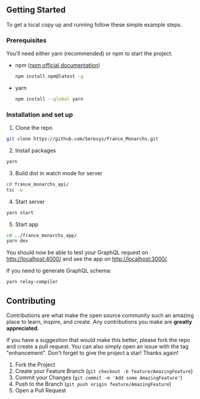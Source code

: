 ## Getting Started

To get a local copy up and running follow these simple example steps.

### Prerequisites

You'll need either yarn (recommended) or npm to start the project.

- npm ([npm official documentation](https://docs.npmjs.com/downloading-and-installing-node-js-and-npm))
  ```sh
  npm install npm@latest -g
  ```
- yarn
  ```sh
  npm install --global yarn
  ```

### Installation and set up

1. Clone the repo

```sh
git clone https://github.com/Seresys/France_Monarchs.git
```

2. Install packages

```sh
yarn
```

3. Build dist in watch mode for server

```sh
cd france_monarchs_api/
tsc -w
```

4. Start server

```sh
yarn start
```

5. Start app

```sh
cd ../france_monarchs_app/
yarn dev
```

You should now be able to test your GraphQL request on [http://localhost:4000/](http://localhost:4000/) and see the app on [http://localhost:3000/](http://localhost:3000/).

If you need to generate GraphQL schema:

```sh
yarn relay-compiler
```

## Contributing

Contributions are what make the open source community such an amazing place to learn, inspire, and create. Any contributions you make are **greatly appreciated**.

If you have a suggestion that would make this better, please fork the repo and create a pull request. You can also simply open an issue with the tag "enhancement".
Don't forget to give the project a star! Thanks again!

1. Fork the Project
2. Create your Feature Branch (`git checkout -b feature/AmazingFeature`)
3. Commit your Changes (`git commit -m 'Add some AmazingFeature'`)
4. Push to the Branch (`git push origin feature/AmazingFeature`)
5. Open a Pull Request
